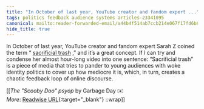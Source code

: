 ```yaml
---
title: "In October of last year, YouTube creator and fandom expert ..."
tags: politics feedback audience systems articles-23341095
canonical: mailto:reader-forwarded-email/a44b4f514ab7ccb214e067f17fd6b643
hide_title: true
---
```


In October of last year, YouTube creator and fandom expert Sarah Z coined the term “ [sacrificial trash](https://substack.com/redirect/76bb3cb9-f409-4fe2-b605-6e67a21b2164?j=eyJ1IjoiMXlmdTFqIn0.qYv5NVQwodvs9yAW1b9IqXxz-UTiPAUp4JXaRMXUArU) ,” and it’s a great concept. If I can try and condense her almost hour-long video into one sentence: “Sacrificial trash” is a piece of media that tries to pander to young audiences with woke identity politics to cover up how mediocre it is, which, in turn, creates a chaotic feedback loop of online discourse.


[[<cite>_The "Scooby Doo" psyop_</cite> by Garbage Day ✉️<br>
_More_: [Readwise URL](https://readwise.io/open/457585181){:target="_blank"}
::wrap]]